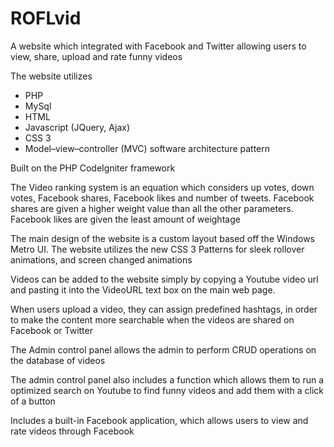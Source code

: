ROFLvid
========

<p>A website which integrated with Facebook and Twitter allowing users to view, share, upload and rate funny videos</p>

<p>The website utilizes</p>
  <ul>
    <li>PHP</li>
    <li>MySql</li>
    <li>HTML</li>
    <li>Javascript (JQuery, Ajax)</li>
    <li>CSS 3</li>
    <li>Model–view–controller (MVC) software architecture pattern</li>
  </ul>

<p>Built on the PHP CodeIgniter framework</p> 

<p>The Video ranking system is an equation which considers up votes, down votes, Facebook shares, Facebook likes and number of tweets. Facebook shares are given a higher weight value than all the other parameters. Facebook likes are given the least amount of weightage</p>

<p>The main design of the website is a custom layout based off the Windows Metro UI. The website utilizes the new CSS 3 Patterns for sleek rollover animations, and screen changed animations</p>

<p>Videos can be added to the website simply by copying a Youtube video url and pasting it into the VideoURL text box on the main web page.</p>
<p>When users upload a video, they can assign predefined hashtags, in order to make the content more searchable when the videos are shared on Facebook or Twitter</p>
<p>The Admin control panel allows the admin to perform CRUD operations on the database of videos</p>
<p>The admin control panel also includes a function which allows them to run a optimized search on Youtube to find funny videos and add them with a click of a button</p>
<p>Includes a built-in Facebook application, which allows users to view and rate videos through Facebook</P>
